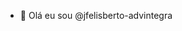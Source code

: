 - 👋 Olá eu sou @jfelisberto-advintegra

<!---
jfelisberto-advintegra/jfelisberto-advintegra is a ✨ special ✨ repository because its `README.md` (this file) appears on your GitHub profile.
You can click the Preview link to take a look at your changes.
--->
